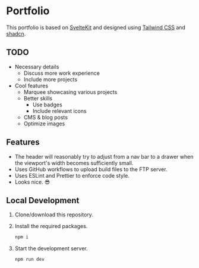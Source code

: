 # Portfolio

This portfolio is based on [SvelteKit](https://svelte.dev) and designed using [Tailwind CSS](https://tailwindcss.com/) and [shadcn](http://shadcn-svelte.com).

## TODO

- Necessary details
  - Discuss more work experience
  - Include more projects
- Cool features
  - Marquee showcasing various projects
  - Better skills
    - Use badges
    - Include relevant icons
  - CMS & blog posts
  - Optimize images

## Features

- The header will reasonably try to adjust from a nav bar to a drawer when the viewport's width becomes sufficiently small.
- Uses GitHub workflows to upload build files to the FTP server.
- Uses ESLint and Prettier to enforce code style.
- Looks nice. 😎

## Local Development

1. Clone/download this repository.
2. Install the required packages.

    ```zsh
    npm i
    ```

3. Start the development server.

    ```zsh
    npm run dev
    ```
